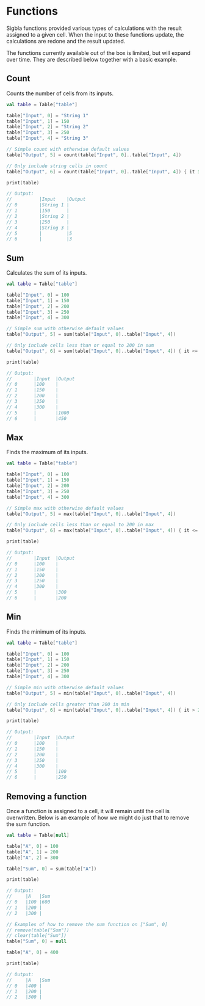# Functions

Sigbla functions provided various types of calculations with the result assigned to a given cell. When the input
to these functions update, the calculations are redone and the result updated.

The functions currently available out of the box is limited, but will expand over time. They are described below
together with a basic example.

## Count

Counts the number of cells from its inputs.

``` kotlin
val table = Table["table"]

table["Input", 0] = "String 1"
table["Input", 1] = 150
table["Input", 2] = "String 2"
table["Input", 3] = 250
table["Input", 4] = "String 3"

// Simple count with otherwise default values
table["Output", 5] = count(table["Input", 0]..table["Input", 4])

// Only include string cells in count
table["Output", 6] = count(table["Input", 0]..table["Input", 4]) { it is StringCell }

print(table)

// Output:
//          |Input    |Output   
// 0        |String 1 |         
// 1        |150      |         
// 2        |String 2 |         
// 3        |250      |         
// 4        |String 3 |         
// 5        |         |5        
// 6        |         |3        
```

## Sum

Calculates the sum of its inputs.

``` kotlin
val table = Table["table"]

table["Input", 0] = 100
table["Input", 1] = 150
table["Input", 2] = 200
table["Input", 3] = 250
table["Input", 4] = 300

// Simple sum with otherwise default values
table["Output", 5] = sum(table["Input", 0]..table["Input", 4])

// Only include cells less than or equal to 200 in sum
table["Output", 6] = sum(table["Input", 0]..table["Input", 4]) { it <= 200 }

print(table)

// Output:
//        |Input  |Output 
// 0      |100    |       
// 1      |150    |       
// 2      |200    |       
// 3      |250    |       
// 4      |300    |       
// 5      |       |1000   
// 6      |       |450    
```

## Max

Finds the maximum of its inputs.

``` kotlin
val table = Table["table"]

table["Input", 0] = 100
table["Input", 1] = 150
table["Input", 2] = 200
table["Input", 3] = 250
table["Input", 4] = 300

// Simple max with otherwise default values
table["Output", 5] = max(table["Input", 0]..table["Input", 4])

// Only include cells less than or equal to 200 in max
table["Output", 6] = max(table["Input", 0]..table["Input", 4]) { it <= 200 }

print(table)

// Output:
//        |Input  |Output 
// 0      |100    |       
// 1      |150    |       
// 2      |200    |       
// 3      |250    |       
// 4      |300    |       
// 5      |       |300    
// 6      |       |200    
```

## Min

Finds the minimum of its inputs.

``` kotlin
val table = Table["table"]

table["Input", 0] = 100
table["Input", 1] = 150
table["Input", 2] = 200
table["Input", 3] = 250
table["Input", 4] = 300

// Simple min with otherwise default values
table["Output", 5] = min(table["Input", 0]..table["Input", 4])

// Only include cells greater than 200 in min
table["Output", 6] = min(table["Input", 0]..table["Input", 4]) { it > 200 }

print(table)

// Output:
//        |Input  |Output 
// 0      |100    |       
// 1      |150    |       
// 2      |200    |       
// 3      |250    |       
// 4      |300    |       
// 5      |       |100    
// 6      |       |250    
```

## Removing a function

Once a function is assigned to a cell, it will remain until the cell is overwritten. Below is an example of how we
might do just that to remove the sum function.

``` kotlin
val table = Table[null]

table["A", 0] = 100
table["A", 1] = 200
table["A", 2] = 300

table["Sum", 0] = sum(table["A"])

print(table)

// Output:
//     |A   |Sum
// 0   |100 |600
// 1   |200 |
// 2   |300 |

// Examples of how to remove the sum function on ["Sum", 0]
// remove(table["Sum"])
// clear(table["Sum"])
table["Sum", 0] = null

table["A", 0] = 400

print(table)

// Output:
//     |A   |Sum
// 0   |400 |
// 1   |200 |
// 2   |300 |
```
